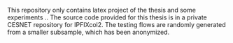 This repository only contains latex project of the thesis and some experiments .. The source code provided for this thesis is in a private CESNET repository for IPFIXcol2. The testing flows are randomly generated from a smaller subsample, which has been
anonymized.